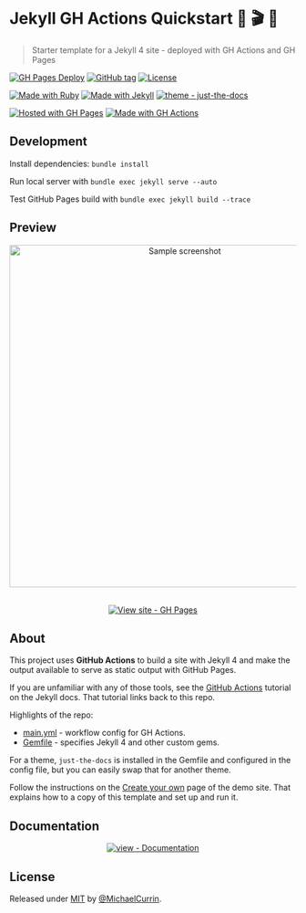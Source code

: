 # Jekyll GH Actions Quickstart 🧪 🎬 🚀

> Starter template for a Jekyll 4 site - deployed with GH Actions and GH Pages

<!-- Badges generated with https://github.com/MichaelCurrin/badge-generator -->

[![GH Pages Deploy](https://github.com/MichaelCurrin/jekyll-gh-actions-quickstart/workflows/GH%20Pages%20Deploy/badge.svg)](https://github.com/MichaelCurrin/jekyll-gh-actions-quickstart/actions/workflows/main.yml)
[![GitHub tag](https://img.shields.io/github/tag/MichaelCurrin/jekyll-gh-actions-quickstart?include_prereleases=&sort=semver)](https://github.com/MichaelCurrin/jekyll-gh-actions-quickstart/releases/)
[![License](https://img.shields.io/badge/License-MIT-blue)](#license)

[![Made with Ruby](https://img.shields.io/badge/Ruby->=2.6-blue?logo=ruby&logoColor=white)](https://ruby-lang.org)
[![Made with Jekyll](https://img.shields.io/badge/Jekyll-4.2-blue?logo=jekyll&logoColor=white)](https://jekyllrb.com)
[![theme - just-the-docs](https://img.shields.io/badge/theme-just--the--docs-blue)](https://rubygems.org/gems/just-the-docs)

[![Hosted with GH Pages](https://img.shields.io/badge/Hosted_with-GitHub_Pages-blue?logo=github&logoColor=white)](https://pages.github.com/)
[![Made with GH Actions](https://img.shields.io/badge/CI-GitHub_Actions-blue?logo=github-actions&logoColor=white)](https://github.com/features/actions)

## Development

Install dependencies: `bundle install`

Run local server with `bundle exec jekyll serve --auto`

Test GitHub Pages build with `bundle exec jekyll build --trace`

## Preview

<div align="center">
    <a href="https://michaelcurrin.github.io/jekyll-gh-actions-quickstart/">
        <img src="/sample.png" alt="Sample screenshot" title="Go to demo site" width="600" />
    </a>
</div>

<br>

<div align="center">

[![View site - GH Pages](https://img.shields.io/badge/View_site-GH_Pages-blue?style=for-the-badge)](https://michaelcurrin.github.io/jekyll-gh-actions-quickstart/ "Go to demo site")

</div>

## About

This project uses **GitHub Actions** to build a site with Jekyll 4 and make the output available to serve as static output with GitHub Pages.

If you are unfamiliar with any of those tools, see the [GitHub Actions](https://jekyllrb.com/docs/continuous-integration/github-actions/) tutorial on the Jekyll docs. That tutorial links back to this repo.

Highlights of the repo:

-   [main.yml](/.github/workflows/main.yml) - workflow config for GH Actions.
-   [Gemfile](/Gemfile) - specifies Jekyll 4 and other custom gems.

For a theme, `just-the-docs` is installed in the Gemfile and configured in the config file, but you can easily swap that for another theme.

Follow the instructions on the [Create your own](https://michaelcurrin.github.io/jekyll-gh-actions-quickstart/create-your-own.html) page of the demo site. That explains how to a copy of this template and set up and run it.

## Documentation

<div align="center">

[![view - Documentation](https://img.shields.io/badge/view-Documentation-blue?style=for-the-badge)](/docs/ "Go to project documentation")

</div>

## License

Released under [MIT](/LICENSE) by [@MichaelCurrin](https://github.com/MichaelCurrin).
